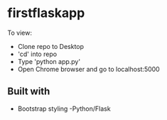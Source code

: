 # firstflaskapp

To view:

* Clone repo to Desktop
* 'cd' into repo
* Type 'python app.py'
* Open Chrome browser and go to localhost:5000

## Built with
- Bootstrap styling
-Python/Flask
